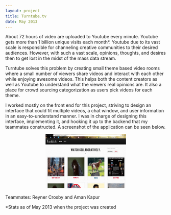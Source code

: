 ```yaml
---
layout: project
title: Turntube.tv
date: May 2013
---
```


About 72 hours of video are uploaded to Youtube every minute. Youtube gets more than 1 billion unique visits each month*. Youtube due to its vast scale is responsible for channeling creative communities to their desired audiences. However, with such a vast scale, opinions, thoughts, and desires then to get lost in the midst of the mass data stream.

Turntube solves this problem by creating small theme based video rooms where a small number of viewers share videos and interact with each other while enjoying awesome videos. This helps both the content creators as well as Youtube to understand what the viewers real opinions are. It also a place for crowd sourcing categorization as users pick videos for each theme.

I worked mostly on the front end for this project, striving to design an interface that could fit multiple videos, a chat window, and user information in an easy-to-understand manner. I was in charge of designing this interface, implementing it, and hooking it up to the backend that my teammates constructed. A screenshot of the application can be seen below.

<center><img src="../static/img/project-images/turntube-tv.jpg" width="50%"></center>

<br>
Teammates: Reyner Crosby and Aman Kapur

*Stats as of May 2013 when the project was created